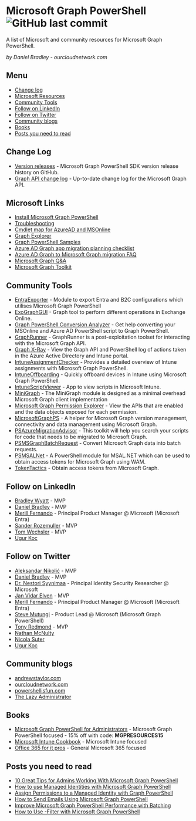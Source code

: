 # Microsoft Graph PowerShell ![GitHub last commit](https://img.shields.io/github/last-commit/DanielBradley1/All-Enterprise-App-Catalog-Apps-List)

A list of Microsoft and community resources for Microsoft Graph PowerShell.

*by Daniel Bradley - ourcloudnetwork.com*

## Menu

- [Change log](#change-log)
- [Microsoft Resources](#microsoft-resources)
- [Community Tools](#Community-Tools)
- [Follow on LinkedIn](#Follow-on-LinkedIn)
- [Follow on Twitter](#Follow-on-Twitter)
- [Community blogs](#Community-blogs)
- [Books](#Books)
- [Posts you need to read](#Posts-you-need-to-read)

## Change Log

- [Version releases](https://github.com/microsoftgraph/msgraph-sdk-powershell/releases) - Microsoft Graph PowerShell SDK version release history on GitHub.
- [Graph API change log](https://developer.microsoft.com/en-us/graph/changelog) - Up-to-date change log for the Microsoft Graph API.

## Microsoft Links

- [Install Microsoft Graph PowerShell](https://learn.microsoft.com/en-us/powershell/microsoftgraph/installation?view=graph-powershell-1.0)
- [Troubleshooting](https://learn.microsoft.com/en-us/powershell/microsoftgraph/troubleshooting?view=graph-powershell-1.0)
- [Cmdlet map for AzureAD and MSOnline](https://learn.microsoft.com/en-us/powershell/microsoftgraph/azuread-msoline-cmdlet-map?view=graph-powershell-1.0)
- [Graph Explorer](https://developer.microsoft.com/en-us/graph/graph-explorer)
- [Graph PowerShell Samples](https://github.com/orgs/msgraph/discussions)
- [Azure AD Graph app migration planning checklist](https://learn.microsoft.com/en-us/graph/migrate-azure-ad-graph-planning-checklist)
- [Azure AD Graph to Microsoft Graph migration FAQ](https://learn.microsoft.com/en-us/graph/migrate-azure-ad-graph-faq)
- [Microsoft Graph Q&A](https://learn.microsoft.com/en-us/answers/tags/161/ms-graph)
- [Microsoft Graph Toolkit](https://github.com/microsoftgraph/microsoft-graph-toolkit?tab=readme-ov-file)

## Community Tools

- [EntraExporter](https://github.com/microsoft/entraexporter) - Module to export Entra and B2C configurations which utilises Microsoft Graph PowerShell
- [ExoGraphGUI](https://github.com/DrummerViking/ExoGraphGUI/) - Graph tool to perform different operations in Exchange Online.
- [Graph PowerShell Conversion Analyzer](https://graphpowershell.merill.net/) - Get help converting your MSOnline and Azure AD PowerShell script to Graph PowerShell.
- [GraphRunner](https://github.com/dafthack/GraphRunner/) - GraphRunner is a post-exploitation toolset for interacting with the Microsoft Graph API.
- [Graph X-Ray](https://graphxray.merill.net/) - View the Graph API and PowerShell log of actions taken in the Azure Active Directory and Intune portal.
- [IntuneAssignmentChecker](https://github.com/ugurkocde/IntuneAssignmentChecker) - Provides a detailed overview of Intune assignments with Microsoft Graph PowerShell.
- [IntuneOffboarding](https://github.com/ugurkocde/IntuneOffboarding) - Quickly offboard devices in Intune using Microsoft Graph PowerShell.
- [IntuneScriptViewer](https://github.com/SMSAgentSoftware/IntuneScriptsViewer) - App to view scripts in Microsoft Intune.
- [MiniGraph](https://github.com/FriedrichWeinmann/MiniGraph) - The MiniGraph module is designed as a minimal overhead Microsoft Graph client implementation
- [Microsoft Graph Permission Explorer](https://graphpermissions.merill.net/) - View the APIs that are enabled and the data objects exposed for each permission.
- [MicrosoftGraphPS](https://github.com/KnudsenMorten/MicrosoftGraphPS) - A helper for Microsoft Graph version management, connectivity and data management using Microsoft Graph.
- [PSAzureMigrationAdvisor](https://github.com/FriedrichWeinmann/PSAzureMigrationAdvisor) - This toolkit will help you search your scripts for code that needs to be migrated to Microsoft Graph.
- [PSMSGraphBatchRequest](https://github.com/HCRitter/PSMSGraphBatchRequest) - Convert Microsoft Graph data into batch requests.
- [PSMSALNet](https://github.com/SCOMnewbie/PSMSALNet?tab=readme-ov-file) - A PowerShell module for MSAL.NET which can be used to obtain access tokens for Microsoft Graph using WAM.
- [TokenTactics](https://github.com/rvrsh3ll/TokenTactics) - Obtain access tokens from Microsoft Graph.

## Follow on LinkedIn
- [Bradley Wyatt](https://www.linkedin.com/in/bradleywyatt/) - MVP
- [Daniel Bradley](https://www.linkedin.com/in/danielbradley2/) - MVP
- [Merill Fernando](https://www.linkedin.com/in/merill/) - Principal Product Manager @ Microsoft (Microsoft Entra)
- [Sander Rozemuller](https://www.linkedin.com/in/sanderrozemuller/) - MVP
- [Tom Wechsler](https://www.linkedin.com/in/tom-wechsler/) - MVP
- [Ugur Koc](https://www.linkedin.com/in/ugurkocde/)

## Follow on Twitter
- [Aleksandar Nikolić](https://twitter.com/alexandair) - MVP
- [Daniel Bradley](https://twitter.com/DanielatOCN) - MVP
- [Dr. Nestori Syynimaa](https://twitter.com/DrAzureAD) - Principal Identity Security Researcher @ Microsoft
- [Jan Vidar Elven](https://twitter.com/JanVidarElven) - MVP
- [Merill Fernando](https://twitter.com/merill) - Principal Product Manager @ Microsoft (Microsoft Entra)
- [Steve Mutungi](https://twitter.com/SteveMutungiKE) - Product Lead @ Microsoft (Microsoft Graph PowerShell)
- [Tony Redmond](https://twitter.com/12Knocksinna) - MVP
- [Nathan McNulty](https://twitter.com/NathanMcNulty)
- [Nicola Suter](https://twitter.com/nicolonsky)
- [Ugur Koc](https://twitter.com/UgurKocDe)


## Community blogs
- [andrewstaylor.com](https://andrewstaylor.com/)
- [ourcloudnetwork.com](https://ourcloudnetwork.com/)
- [powershellisfun.com](https://powershellisfun.com/)
- [The Lazy Administrator](https://www.thelazyadministrator.com/)

## Books
- [Microsoft Graph PowerShell for Administrators](https://danielbradley.gumroad.com/l/MicrosoftGraphPowerShell) - Microsoft Graph PowerShell focused - 15% off with code: **MGPRESOURCES15**
- [Microsoft Intune Cookbook](https://www.amazon.co.uk/Microsoft-Intune-Cookbook-configuring-automating-ebook/dp/B0CHYT35SJ) - Microsoft Intune focused
- [Office 365 for it pros](https://o365itpros.gumroad.com/l/O365IT?layout=profile) - General Microsoft 365 focused

## Posts you need to read
- [10 Great Tips for Admins Working With Microsoft Graph PowerShell](https://ourcloudnetwork.com/5-great-tips-for-admins-working-with-microsoft-graph-powershell/)
- [How to use Managed Identities with Microsoft Graph PowerShell](https://ourcloudnetwork.com/how-to-use-connect-mggraph-identity-with-managed-identities/)
- [Assign Permissions to a Managed Identity with Graph PowerShell](https://ourcloudnetwork.com/assign-permissions-to-a-managed-identity-with-graph-powershell/)
- [How to Send Emails Using Microsoft Graph PowerShell](https://ourcloudnetwork.com/how-to-send-emails-using-microsoft-graph-powershell/)
- [Improve Microsoft Graph PowerShell Performance with Batching](https://ourcloudnetwork.com/improve-microsoft-graph-powershell-performance-with-batching/)
- [How to Use -Filter with Microsoft Graph PowerShell](https://ourcloudnetwork.com/how-to-use-filter-with-microsoft-graph-powershell/)
